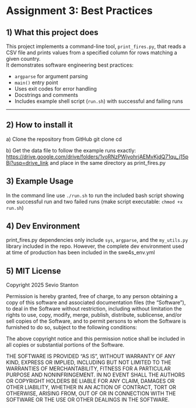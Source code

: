 # Assignment 3: Best Practices

## 1) What this project does
This project implements a command-line tool, `print_fires.py`, that reads a CSV file and prints values from a specified column for rows matching a given country.  
It demonstrates software engineering best practices:
- `argparse` for argument parsing
- `main()` entry point
- Uses exit codes for error handling
- Docstrings and comments
- Includes example shell script (`run.sh`) with successful and failing runs

---

## 2) How to install it
a) Clone the repository from GitHub
git clone <repo-url>
cd <repo-name>

b) Get the data file to follow the example runs exactly: https://drive.google.com/drive/folders/1voRNzPWjvohrjAEMvKjdQ71qu_j15pBj?usp=drive_link
and place in the same directory as print_fires.py

## 3) Example Usage
In the command line use `./run.sh` to run the included bash script showing one successful run and two failed runs (make script executable: `chmod +x run.sh`)

## 4) Dev Environment
print_fires.py dependencies only include `sys`, `argparse`, and the `my_utils.py` library included in the repo. 
However, the complete dev environment used at time of production has been included in the swe4s_env.yml

## 5) MIT License
Copyright 2025 Sevio Stanton

Permission is hereby granted, free of charge, to any person obtaining a copy of this software and associated documentation files (the “Software”), to deal in the Software without restriction, including without limitation the rights to use, copy, modify, merge, publish, distribute, sublicense, and/or sell copies of the Software, and to permit persons to whom the Software is furnished to do so, subject to the following conditions:

The above copyright notice and this permission notice shall be included in all copies or substantial portions of the Software.

THE SOFTWARE IS PROVIDED “AS IS”, WITHOUT WARRANTY OF ANY KIND, EXPRESS OR IMPLIED, INCLUDING BUT NOT LIMITED TO THE WARRANTIES OF MERCHANTABILITY, FITNESS FOR A PARTICULAR PURPOSE AND NONINFRINGEMENT. IN NO EVENT SHALL THE AUTHORS OR COPYRIGHT HOLDERS BE LIABLE FOR ANY CLAIM, DAMAGES OR OTHER LIABILITY, WHETHER IN AN ACTION OF CONTRACT, TORT OR OTHERWISE, ARISING FROM, OUT OF OR IN CONNECTION WITH THE SOFTWARE OR THE USE OR OTHER DEALINGS IN THE SOFTWARE.